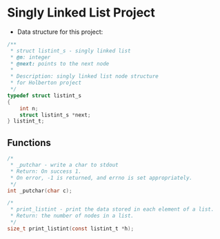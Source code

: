 # Singly Linked List Project

* Data structure for this project:

```c
/**
 * struct listint_s - singly linked list
 * @n: integer
 * @next: points to the next node
 *
 * Description: singly linked list node structure
 * for Holberton project
 */
typedef struct listint_s
{
    int n;
    struct listint_s *next;
} listint_t;
```

## Functions
```c
/*
 * _putchar - write a char to stdout
 * Return: On success 1.
 * On error, -1 is returned, and errno is set appropriately.
 */
int _putchar(char c);
```

```c
/*
 * print_listint - print the data stored in each element of a list.
 * Return: the number of nodes in a list.
 */
size_t print_listint(const listint_t *h);
```

